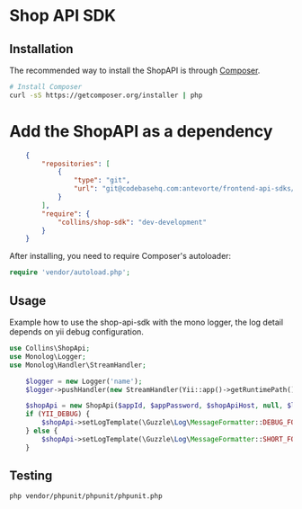 # Shop API SDK

## Installation

The recommended way to install the ShopAPI is through [Composer](http://getcomposer.org).

```bash
# Install Composer
curl -sS https://getcomposer.org/installer | php
```

# Add the ShopAPI as a dependency

```json
    {
        "repositories": [
            {
                "type": "git",
                "url": "git@codebasehq.com:antevorte/frontend-api-sdks/shop-sdk.git"
            }
        ],
        "require": {
            "collins/shop-sdk": "dev-development"
        }
    }
```
After installing, you need to require Composer's autoloader:

```php
require 'vendor/autoload.php';
```

## Usage

Example how to use the shop-api-sdk with the mono logger, the log detail depends on yii debug configuration.

```php
use Collins\ShopApi;
use Monolog\Logger;
use Monolog\Handler\StreamHandler;

    $logger = new Logger('name');
    $logger->pushHandler(new StreamHandler(Yii::app()->getRuntimePath(). '/mono.log', Logger::DEBUG));

    $shopApi = new ShopApi($appId, $appPassword, $shopApiHost, null, $logger);
    if (YII_DEBUG) {
        $shopApi->setLogTemplate(\Guzzle\Log\MessageFormatter::DEBUG_FORMAT);
    } else {
        $shopApi->setLogTemplate(\Guzzle\Log\MessageFormatter::SHORT_FORMAT);
    }
```


## Testing
```bash
php vendor/phpunit/phpunit/phpunit.php
```
